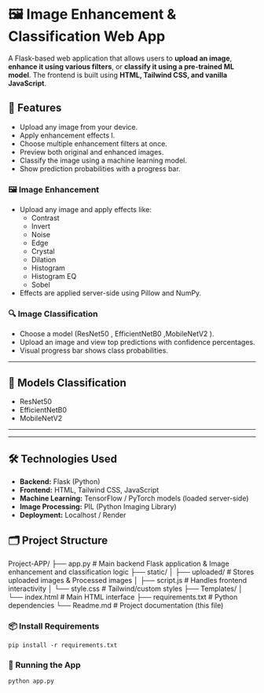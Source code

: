 # 🖼️ Image Enhancement & Classification Web App

A Flask-based web application that allows users to **upload an image**, **enhance it using various filters**, or **classify it using a pre-trained ML model**. The frontend is built using **HTML, Tailwind CSS, and vanilla JavaScript**.


## 📸 Features

- Upload any image from your device.
- Apply enhancement effects l.
- Choose multiple enhancement filters at once.
- Preview both original and enhanced images.
- Classify the image using a machine learning model.
- Show prediction probabilities with a progress bar.

### 🖼️ Image Enhancement
- Upload any image and apply effects like:
  - Contrast
  - Invert
  - Noise
  - Edge
  - Crystal
  - Dilation
  - Histogram
  - Histogram EQ
  - Sobel
- Effects are applied server-side using Pillow and NumPy.

### 🔍 Image Classification
- Choose a model (ResNet50 , EfficientNetB0 ,MobileNetV2 ).
- Upload an image and view top predictions with confidence percentages.
- Visual progress bar shows class probabilities.

---

## 🧠 Models Classification

  - ResNet50
  - EfficientNetB0
  - MobileNetV2

---



---

## 🛠️ Technologies Used

- **Backend:** Flask (Python)
- **Frontend:** HTML, Tailwind CSS, JavaScript
- **Machine Learning:** TensorFlow / PyTorch models (loaded server-side)
- **Image Processing:** PIL (Python Imaging Library)
- **Deployment:** Localhost / Render



## 🗂️ Project Structure

Project-APP/
├── app.py # Main backend Flask application & Image enhancement and classification logic
├── static/
│ ├── uploaded/ # Stores uploaded images & Processed images
│ ├── script.js # Handles frontend interactivity
│ └── style.css # Tailwind/custom styles
├── Templates/
│ └── index.html # Main HTML interface
├── requirements.txt # Python dependencies
└── Readme.md # Project documentation (this file)


### 📦 Install Requirements
    pip install -r requirements.txt

### 🚀 Running the App
    python app.py
